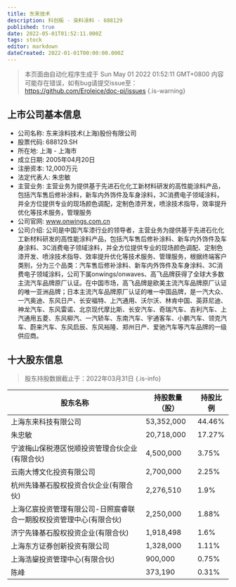 ```yaml
---
title: 东来技术
description: 科创板 - 染料涂料 - 688129
published: true
date: 2022-05-01T01:52:11.000Z
tags: stock
editor: markdown
dateCreated: 2022-01-01T00:00:00.000Z
---
```


> 本页面由自动化程序生成于 Sun May 01 2022 01:52:11 GMT+0800
> 内容可能存在错误，如有bug请提交issue至：https://github.com/Eroleice/doc-pi/issues
{.is-warning}

## 上市公司基本信息
- 公司名称: 东来涂料技术(上海)股份有限公司
- 股票代码: 688129.SH
- 所在地: 上海 - 上海市
- 成立日期: 2005年04月20日
- 注册资本: 12,000万元
- 法定代表人: 朱忠敏
- 主营业务: 主营业务为提供基于先进石化化工新材料研发的高性能涂料产品，包括汽车售后修补涂料，新车内外饰件及车身涂料，3C消费电子领域涂料，并全方位提供专业的现场颜色调配，定制色漆开发，喷涂技术指导，效率提升优化等技术服务，管理服务
- 公司官网: www.onwings.com.cn
- 公司介绍: 公司是中国汽车漆行业的领导者，主营业务为提供基于先进石化化工新材料研发的高性能涂料产品，包括汽车售后修补涂料、新车内外饰件及车身涂料、3C消费电子领域涂料，并全方位提供专业的现场颜色调配、定制色漆开发、喷涂技术指导、效率提升优化等技术服务、管理服务，根据终端客户类别，分为三个品类：汽车售后修补涂料、新车内外饰件及车身涂料、3C消费电子领域涂料，公司下属onwings/onwaves、高飞品牌获得了全球大多数主流汽车品牌原厂认证。在中国市场，高飞品牌是欧美主流汽车品牌原厂认证的唯一亚洲品牌；日本主流汽车品牌原厂认证的唯一中国品牌，是一汽大众、一汽奥迪、东风日产、长安福特、上汽通用、沃尔沃、林肯中国、英菲尼迪、神龙汽车、东风雷诺、北京现代摩比斯、长安汽车、奇瑞汽车、吉利汽车、上汽通用五菱、东风柳汽、一汽轿车、东南汽车、宇通客车、小鹏汽车、领克汽车、蔚来汽车、东风启辰、东风裕隆、郑州日产、爱驰汽车等汽车品牌的一级供应商。


## 十大股东信息
> 股东持股数据截止于：2022年03月31日
{.is-info}

| 股东名称 | 持股数量（股） | 持股比例 |
| --- | --- | --- |
| 上海东来科技有限公司 | 53,352,000 | 44.46% |
| 朱忠敏 | 20,718,000 | 17.27% |
| 宁波梅山保税港区悦顺投资管理合伙企业(有限合伙) | 4,500,000 | 3.75% |
| 云南大博文化投资有限公司 | 2,700,000 | 2.25% |
| 杭州先锋基石股权投资合伙企业(有限合伙) | 2,276,510 | 1.9% |
| 上海亿宸投资管理有限公司-日照宸睿联合一期股权投资管理中心(有限合伙) | 2,250,000 | 1.88% |
| 济宁先锋基石股权投资企业(有限合伙) | 1,918,498 | 1.6% |
| 上海东方证券创新投资有限公司 | 1,328,000 | 1.11% |
| 上海浩鋆投资管理中心(有限合伙) | 900,000 | 0.75% |
| 陈峰 | 373,190 | 0.31% |




